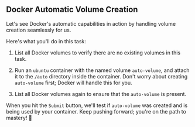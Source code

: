 ## Docker Automatic Volume Creation

Let's see Docker's automatic capabilities in action by handling volume creation seamlessly for us.

Here's what you'll do in this task:

1. List all Docker volumes to verify there are no existing volumes in this task.

2. Run an `ubuntu` container with the named volume `auto-volume`, and attach it to the `/auto` directory inside the container. Don't worry about creating `auto-volume` first; Docker will handle this for you.

3. List all Docker volumes again to ensure that the `auto-volume` is present.

When you hit the `Submit` button, we'll test if `auto-volume` was created and is being used by your container. Keep pushing forward; you're on the path to mastery! 🚀